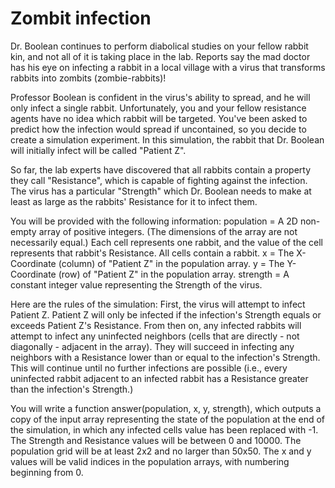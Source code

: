 Zombit infection
================

Dr. Boolean continues to perform diabolical studies on your fellow rabbit kin, and not all of it is taking place in the lab. Reports say the mad doctor has his eye on infecting a rabbit in a local village with a virus that transforms rabbits into zombits (zombie-rabbits)!

Professor Boolean is confident in the virus's ability to spread, and he will only infect a single rabbit. Unfortunately, you and your fellow resistance agents have no idea which rabbit will be targeted. You've been asked to predict how the infection would spread if uncontained, so you decide to create a simulation experiment. In this simulation, the rabbit that Dr. Boolean will initially infect will be called "Patient Z".

So far, the lab experts have discovered that all rabbits contain a property they call "Resistance", which is capable of fighting against the infection. The virus has a particular "Strength" which Dr. Boolean needs to make at least as large as the rabbits' Resistance for it to infect them.

You will be provided with the following information:
population = A 2D non-empty array of positive integers. (The dimensions of the array are not necessarily equal.) Each cell represents one rabbit, and the value of the cell represents that rabbit's Resistance. All cells contain a rabbit.
x = The X-Coordinate (column) of "Patient Z" in the population array.
y = The Y-Coordinate (row) of "Patient Z" in the population array.
strength = A constant integer value representing the Strength of the virus.

Here are the rules of the simulation: First, the virus will attempt to infect Patient Z. Patient Z will only be infected if the infection's Strength equals or exceeds Patient Z's Resistance. From then on, any infected rabbits will attempt to infect any uninfected neighbors (cells that are directly - not diagonally - adjacent in the array). They will succeed in infecting any neighbors with a Resistance lower than or equal to the infection's Strength. This will continue until no further infections are possible (i.e., every uninfected rabbit adjacent to an infected rabbit has a Resistance greater than the infection's Strength.)

You will write a function answer(population, x, y, strength), which outputs a copy of the input array representing the state of the population at the end of the simulation, in which any infected cells value has been replaced with -1.
The Strength and Resistance values will be between 0 and 10000. The population grid will be at least 2x2 and no larger than 50x50. The x and y values will be valid indices in the population arrays, with numbering beginning from 0.
